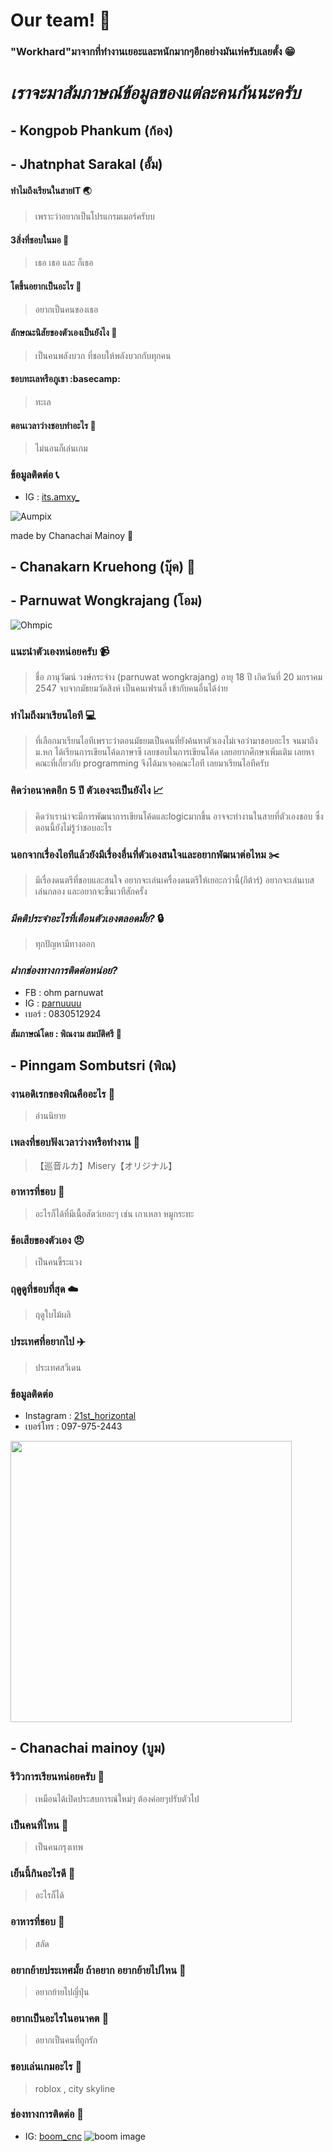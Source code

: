 # Our team! :wave:



### "Workhard"มาจากที่ทํางานเยอะและหนักมากๆอีกอย่างมันเท่ครับเลยตั้ง :grin:


# ***เราจะมาสัมภาษณ์ข้อมูลของแต่ละคนกันนะครับ***

## - Kongpob Phankum (ก้อง)

## - Jhatnphat Sarakal (อั้ม)
#### ทำไมถึงเรียนในสายIT :earth_asia: 
> เพราะว่าอยากเป็นโปรแกรมเมอร์ครับบ
#### 3สิ่งที่ชอบในมอ :bookmark_tabs:
> เธอ เธอ และ ก็เธอ
#### โตขึ้นอยากเป็นอะไร :bookmark:
> อยากเป็นคนของเธอ
#### ลักษณะนิสัยของตัวเองเป็นยังไง :ghost:
> เป็นคนพลังบวก ที่ชอบให้พลังบวกกับทุกคน
#### ชอบทะเลหรือภูเขา :basecamp:
> ทะเล
#### ตอนเวลาว่างชอบทำอะไร :mag_right:
> ไม่นอนก็เล่นเกม

### ข้อมูลติดต่อ :telephone_receiver:
- IG : [its.amxy_](https://www.instagram.com/its.amxy_/)

![Aumpix](https://cdn.discordapp.com/attachments/1010811968053071962/1010812545952649278/IMG_2057.JPG)

made by Chanachai Mainoy :broccoli:


## - Chanakarn Kruehong (บุ๊ค) :orange_book:


## - Parnuwat Wongkrajang (โอม)
 
![Ohmpic](../main/png/Ohm_pic.jpg)

### **แนะนําตัวเองหน่อยครับ :video_camera:**
> ชื่อ ภานุวัฒน์ วงษ์กระจ่าง (parnuwat wongkrajang)  อายุ 18 ปี เกิดวันที่ 20 มกราคม 2547 จบจากมัธยมวัดสิงห์ เป็นคนเฟรนลี่ เข้ากับคนอื่นได้ง่าย
### **ทำไมถึงมาเรียนไอที :computer:**
> ที่เลือกมาเรียนไอทีเพราะว่าตอนมัธยมเป็นคนที่ยังค้นหาตัวเองไม่เจอว่ามาชอบอะไร จนมาถึงม.หก ได้เรียนการเขียนโค้ดภาษาซี เลยชอบในการเขียนโค้ด เลยอยากศึกษาเพิ่มเติม เลยหาคณะที่เกี่ยวกับ programming จึงได้มาเจอคณะไอที เลยมาเรียนไอทีครับ
### **คิดว่าอนาคตอีก 5 ปี ตัวเองจะเป็นยังไง** :chart_with_upwards_trend:
> คิดว่าเราน่าจะมีการพัฒนาการเขียนโค้ดและlogicมากขึ้น อาจจะทำงานในสายที่ตัวเองชอบ 
ซึ่งตอนนี้ยังไม่รู้ว่าชอบอะไร
### **นอกจากเรื่องไอทีแล้วยังมีเรื่องอื่นที่ตัวเองสนใจและอยากพัฒนาต่อไหม** :scissors:
> มีเรื่องดนตรีที่ชอบและสนใจ อยากจะเล่นเครื่องดนตรีให้เยอะกว่านี้(กีต้าร์) อยากจะเล่นเบสเล่นกลอง และอยากจะขึ้นเวทีสักครั้ง
### *มีคติประจําอะไรที่เตือนตัวเองตลอดมั้ย?* :lock:
> ทุกปัญหามีทางออก
### *ฝากช่องทางการติดต่อหน่อย?*
- FB : ohm parnuwat 
- IG : [parnuuuu](https://www.instagram.com/parnuuuu/)
- เบอร์ : 0830512924  
  
**สัมภาษณ์โดย : พิณงาม สมบัติศรี :gun:**  





## - Pinngam Sombutsri (พิณ)
### งานอดิเรกของพิณคืออะไร :book:
> อ่านนิยาย
### เพลงที่ชอบฟังเวลาว่างหรือทำงาน :musical_note:
>【巡音ルカ】Misery【オリジナル】
### อาหารที่ชอบ :fork_and_knife:
> อะไรก็ได้ที่มีเนื้อสัตว์เยอะๆ เช่น เกาเหลา หมูกระทะ
### ข้อเสียของตัวเอง :angry:
> เป็นคนขี้ระแวง
### ฤดูดูที่ชอบที่สุด :cloud:
> ฤดูใบไม้ผลิ
### ประเทศที่อยากไป :airplane:
> ประเทศสวีเดน
### ข้อมูลติดต่อ 
- Instagram : [21st_horizontal](https://www.instagram.com/21st_horizontal/)
- เบอร์โทร : 097-975-2443

<img src="https://scontent.fbkk29-1.fna.fbcdn.net/v/t1.15752-9/299809316_1132432760965136_8473758035528439019_n.jpg?_nc_cat=100&ccb=1-7&_nc_sid=ae9488&_nc_eui2=AeEWjyLMU1exJnOV9ckyBBJcF6AwRySdU7oXoDBHJJ1TuqKznArmgf1gJSig0bD-Znsx3x9CI7PszWSWQPt8-2w0&_nc_ohc=evcQ01m4RkEAX9Yf723&_nc_ht=scontent.fbkk29-1.fna&oh=03_AVJsjwJGICTQBsLBHOE5mM9oNjB8R9LcEW8ahKuvai6bdQ&oe=63259E97" width="450" height="450" />





## - Chanachai mainoy (บูม)
### รีวิวการเรียนหน่อยครับ :stars:
> เหมือนได้เปิดประสบการณ์ใหม่ๆ ต้องค่อยๆปรับตัวไป
### เป็นคนที่ไหน :stars:
> เป็นคนกรุงเทพ
### เย็นนี้กินอะไรดี :stars:
> อะไรก็ได้
### อาหารที่ชอบ :stars:
> สลัด
### อยากย้ายประเทศมั้ย ถ้าอยาก อยากย้ายไปไหน :stars:
> อยากย้ายไปญี่ปุ่น
### อยากเป็นอะไรในอนาคต :stars:
> อยากเป็นคนที่ถูกรัก
### ชอบเล่นเกมอะไร :stars:
> roblox , city skyline
### ช่องทางการติดต่อ :stars:
- IG: [boom_cnc](https://www.instagram.com/boom_cnc/)
![boom image](https://cdn.discordapp.com/attachments/1010811968053071962/1010812008645529600/PSX_20210502_202935.jpg)

